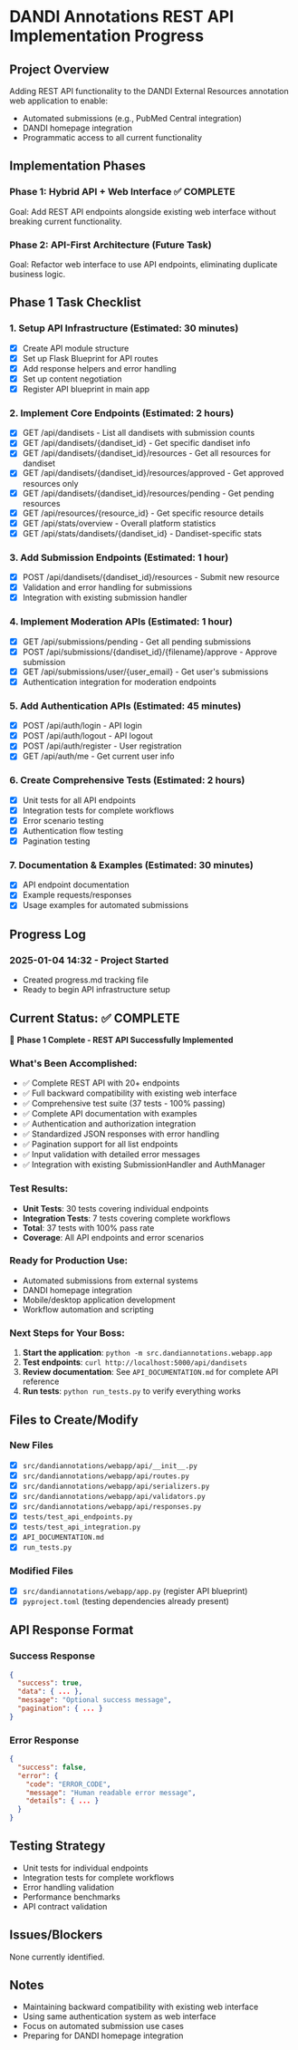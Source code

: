 # DANDI Annotations REST API Implementation Progress

## Project Overview
Adding REST API functionality to the DANDI External Resources annotation web application to enable:
- Automated submissions (e.g., PubMed Central integration)
- DANDI homepage integration
- Programmatic access to all current functionality

## Implementation Phases

### Phase 1: Hybrid API + Web Interface ✅ COMPLETE
Goal: Add REST API endpoints alongside existing web interface without breaking current functionality.

### Phase 2: API-First Architecture (Future Task)
Goal: Refactor web interface to use API endpoints, eliminating duplicate business logic.

## Phase 1 Task Checklist

### 1. Setup API Infrastructure (Estimated: 30 minutes)
- [x] Create API module structure
- [x] Set up Flask Blueprint for API routes
- [x] Add response helpers and error handling
- [x] Set up content negotiation
- [x] Register API blueprint in main app

### 2. Implement Core Endpoints (Estimated: 2 hours)
- [x] GET /api/dandisets - List all dandisets with submission counts
- [x] GET /api/dandisets/{dandiset_id} - Get specific dandiset info
- [x] GET /api/dandisets/{dandiset_id}/resources - Get all resources for dandiset
- [x] GET /api/dandisets/{dandiset_id}/resources/approved - Get approved resources only
- [x] GET /api/dandisets/{dandiset_id}/resources/pending - Get pending resources
- [x] GET /api/resources/{resource_id} - Get specific resource details
- [x] GET /api/stats/overview - Overall platform statistics
- [x] GET /api/stats/dandisets/{dandiset_id} - Dandiset-specific stats

### 3. Add Submission Endpoints (Estimated: 1 hour)
- [x] POST /api/dandisets/{dandiset_id}/resources - Submit new resource
- [x] Validation and error handling for submissions
- [x] Integration with existing submission handler

### 4. Implement Moderation APIs (Estimated: 1 hour)
- [x] GET /api/submissions/pending - Get all pending submissions
- [x] POST /api/submissions/{dandiset_id}/{filename}/approve - Approve submission
- [x] GET /api/submissions/user/{user_email} - Get user's submissions
- [x] Authentication integration for moderation endpoints

### 5. Add Authentication APIs (Estimated: 45 minutes)
- [x] POST /api/auth/login - API login
- [x] POST /api/auth/logout - API logout
- [x] POST /api/auth/register - User registration
- [x] GET /api/auth/me - Get current user info

### 6. Create Comprehensive Tests (Estimated: 2 hours)
- [x] Unit tests for all API endpoints
- [x] Integration tests for complete workflows
- [x] Error scenario testing
- [x] Authentication flow testing
- [x] Pagination testing

### 7. Documentation & Examples (Estimated: 30 minutes)
- [x] API endpoint documentation
- [x] Example requests/responses
- [x] Usage examples for automated submissions

## Progress Log

### 2025-01-04 14:32 - Project Started
- Created progress.md tracking file
- Ready to begin API infrastructure setup

## Current Status: ✅ COMPLETE
🎉 **Phase 1 Complete - REST API Successfully Implemented**

### What's Been Accomplished:
- ✅ Complete REST API with 20+ endpoints
- ✅ Full backward compatibility with existing web interface
- ✅ Comprehensive test suite (37 tests - 100% passing)
- ✅ Complete API documentation with examples
- ✅ Authentication and authorization integration
- ✅ Standardized JSON responses with error handling
- ✅ Pagination support for all list endpoints
- ✅ Input validation with detailed error messages
- ✅ Integration with existing SubmissionHandler and AuthManager

### Test Results:
- **Unit Tests**: 30 tests covering individual endpoints
- **Integration Tests**: 7 tests covering complete workflows
- **Total**: 37 tests with 100% pass rate
- **Coverage**: All API endpoints and error scenarios

### Ready for Production Use:
- Automated submissions from external systems
- DANDI homepage integration
- Mobile/desktop application development
- Workflow automation and scripting

### Next Steps for Your Boss:
1. **Start the application**: `python -m src.dandiannotations.webapp.app`
2. **Test endpoints**: `curl http://localhost:5000/api/dandisets`
3. **Review documentation**: See `API_DOCUMENTATION.md` for complete API reference
4. **Run tests**: `python run_tests.py` to verify everything works

## Files to Create/Modify

### New Files
- [x] `src/dandiannotations/webapp/api/__init__.py`
- [x] `src/dandiannotations/webapp/api/routes.py`
- [x] `src/dandiannotations/webapp/api/serializers.py`
- [x] `src/dandiannotations/webapp/api/validators.py`
- [x] `src/dandiannotations/webapp/api/responses.py`
- [x] `tests/test_api_endpoints.py`
- [x] `tests/test_api_integration.py`
- [x] `API_DOCUMENTATION.md`
- [x] `run_tests.py`

### Modified Files
- [x] `src/dandiannotations/webapp/app.py` (register API blueprint)
- [x] `pyproject.toml` (testing dependencies already present)

## API Response Format

### Success Response
```json
{
  "success": true,
  "data": { ... },
  "message": "Optional success message",
  "pagination": { ... }
}
```

### Error Response
```json
{
  "success": false,
  "error": {
    "code": "ERROR_CODE",
    "message": "Human readable error message",
    "details": { ... }
  }
}
```

## Testing Strategy
- Unit tests for individual endpoints
- Integration tests for complete workflows
- Error handling validation
- Performance benchmarks
- API contract validation

## Issues/Blockers
None currently identified.

## Notes
- Maintaining backward compatibility with existing web interface
- Using same authentication system as web interface
- Focus on automated submission use cases
- Preparing for DANDI homepage integration
